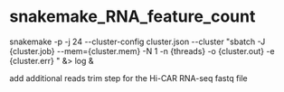 # snakemake_RNA_feature_count

snakemake -p -j 24 --cluster-config cluster.json --cluster "sbatch -J {cluster.job} --mem={cluster.mem} -N 1 -n {threads} -o {cluster.out} -e {cluster.err} " &> log &


add additional reads trim step for the Hi-CAR RNA-seq fastq file
